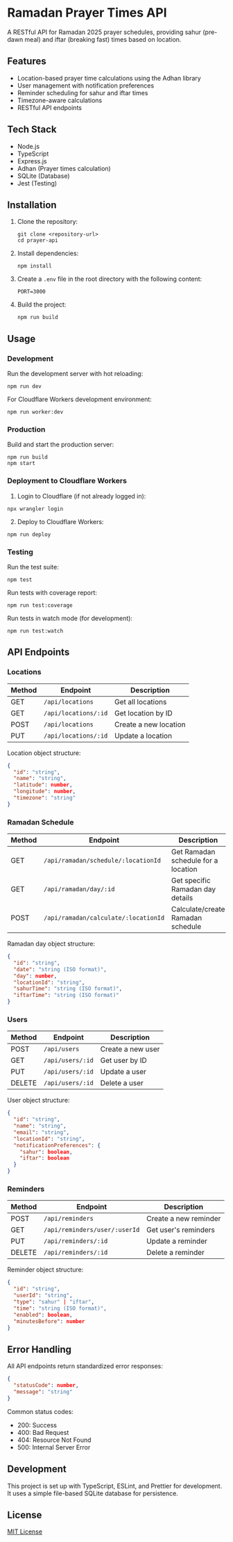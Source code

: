 # Ramadan Prayer Times API

A RESTful API for Ramadan 2025 prayer schedules, providing sahur (pre-dawn meal) and iftar (breaking fast) times based on location.

## Features

- Location-based prayer time calculations using the Adhan library
- User management with notification preferences
- Reminder scheduling for sahur and iftar times
- Timezone-aware calculations
- RESTful API endpoints

## Tech Stack

- Node.js
- TypeScript
- Express.js
- Adhan (Prayer times calculation)
- SQLite (Database)
- Jest (Testing)

## Installation

1. Clone the repository:
   ```
   git clone <repository-url>
   cd prayer-api
   ```

2. Install dependencies:
   ```
   npm install
   ```

3. Create a `.env` file in the root directory with the following content:
   ```
   PORT=3000
   ```

4. Build the project:
   ```
   npm run build
   ```

## Usage

### Development

Run the development server with hot reloading:
```
npm run dev
```

For Cloudflare Workers development environment:
```
npm run worker:dev
```

### Production

Build and start the production server:
```
npm run build
npm start
```

### Deployment to Cloudflare Workers

1. Login to Cloudflare (if not already logged in):
```
npx wrangler login
```

2. Deploy to Cloudflare Workers:
```
npm run deploy
```

### Testing

Run the test suite:
```
npm test
```

Run tests with coverage report:
```
npm run test:coverage
```

Run tests in watch mode (for development):
```
npm run test:watch
```

## API Endpoints

### Locations

| Method | Endpoint | Description |
|--------|----------|-------------|
| GET | `/api/locations` | Get all locations |
| GET | `/api/locations/:id` | Get location by ID |
| POST | `/api/locations` | Create a new location |
| PUT | `/api/locations/:id` | Update a location |

Location object structure:
```json
{
  "id": "string",
  "name": "string",
  "latitude": number,
  "longitude": number,
  "timezone": "string"
}
```

### Ramadan Schedule

| Method | Endpoint | Description |
|--------|----------|-------------|
| GET | `/api/ramadan/schedule/:locationId` | Get Ramadan schedule for a location |
| GET | `/api/ramadan/day/:id` | Get specific Ramadan day details |
| POST | `/api/ramadan/calculate/:locationId` | Calculate/create Ramadan schedule |

Ramadan day object structure:
```json
{
  "id": "string",
  "date": "string (ISO format)",
  "day": number,
  "locationId": "string",
  "sahurTime": "string (ISO format)",
  "iftarTime": "string (ISO format)"
}
```

### Users

| Method | Endpoint | Description |
|--------|----------|-------------|
| POST | `/api/users` | Create a new user |
| GET | `/api/users/:id` | Get user by ID |
| PUT | `/api/users/:id` | Update a user |
| DELETE | `/api/users/:id` | Delete a user |

User object structure:
```json
{
  "id": "string",
  "name": "string",
  "email": "string",
  "locationId": "string",
  "notificationPreferences": {
    "sahur": boolean,
    "iftar": boolean
  }
}
```

### Reminders

| Method | Endpoint | Description |
|--------|----------|-------------|
| POST | `/api/reminders` | Create a new reminder |
| GET | `/api/reminders/user/:userId` | Get user's reminders |
| PUT | `/api/reminders/:id` | Update a reminder |
| DELETE | `/api/reminders/:id` | Delete a reminder |

Reminder object structure:
```json
{
  "id": "string",
  "userId": "string",
  "type": "sahur" | "iftar",
  "time": "string (ISO format)",
  "enabled": boolean,
  "minutesBefore": number
}
```

## Error Handling

All API endpoints return standardized error responses:

```json
{
  "statusCode": number,
  "message": "string"
}
```

Common status codes:
- 200: Success
- 400: Bad Request
- 404: Resource Not Found
- 500: Internal Server Error

## Development

This project is set up with TypeScript, ESLint, and Prettier for development. It uses a simple file-based SQLite database for persistence.

## License

[MIT License](LICENSE)
